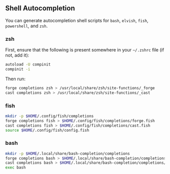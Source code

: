 ## Shell Autocompletion

You can generate autocompletion shell scripts for `bash`, `elvish`, `fish`, `powershell`, and `zsh`.

### zsh

First, ensure that the following is present somewhere in your `~/.zshrc` file (if not, add it):

```sh
autoload -U compinit
compinit -i
```

Then run:

```sh
forge completions zsh > /usr/local/share/zsh/site-functions/_forge
cast completions zsh > /usr/local/share/zsh/site-functions/_cast
```

### fish

```sh
mkdir -p $HOME/.config/fish/completions
forge completions fish > $HOME/.config/fish/completions/forge.fish
cast completions fish > $HOME/.config/fish/completions/cast.fish
source $HOME/.config/fish/config.fish
```

### bash

```sh
mkdir -p $HOME/.local/share/bash-completion/completions
forge completions bash > $HOME/.local/share/bash-completion/completions/forge
cast completions bash > $HOME/.local/share/bash-completion/completions/cast
exec bash
```
